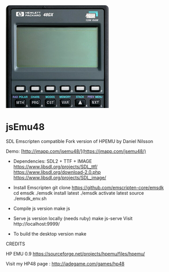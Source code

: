 ![jsEmu48 Sources](logo.png)
# jsEmu48
SDL Emscripten compatible Fork version of HPEMU by Daniel Nilsson

Demo: [http://jmapp.com/jsemu48/](https://jmapp.com/jsemu48/)


* Dependencies: SDL2 + TTF + IMAGE
https://www.libsdl.org/projects/SDL_ttf/
https://www.libsdl.org/download-2.0.php
https://www.libsdl.org/projects/SDL_image/

* Install Emscripten
git clone https://github.com/emscripten-core/emsdk
cd emsdk
./emsdk install latest
./emsdk activate latest
source ./emsdk_env.sh

* Compile js version
make js

* Serve js version locally (needs ruby)
make js-serve
Visit http://localhost:9999/

* To build the desktop version
make


CREDITS

HP EMU 0.9
https://sourceforge.net/projects/hpemu/files/hpemu/


Visit my HP48 page : http://jadegame.com/games/hp48
